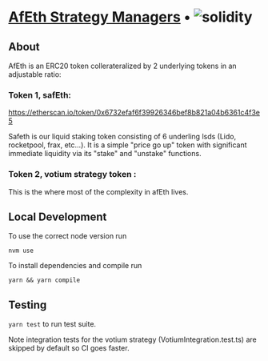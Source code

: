 # [AfEth Strategy Managers](https://www.asymmetry.finance/) • ![solidity](https://img.shields.io/badge/solidity-0.8.19-lightgrey)

## About

AfEth is an ERC20 token collerateralized by 2 underlying tokens in an adjustable ratio:

### Token 1, safEth:

https://etherscan.io/token/0x6732efaf6f39926346bef8b821a04b6361c4f3e5

Safeth is our liquid staking token consisting of 6 underling lsds (Lido, rocketpool, frax, etc...). It is a simple "price go up" token with significant immediate liquidity via its "stake" and "unstake" functions.

### Token 2, votium strategy token :

This is the where most of the complexity in afEth lives.

## Local Development

To use the correct node version run

```
nvm use
```

To install dependencies and compile run

```
yarn && yarn compile
```

## Testing

`yarn test` to run test suite.

Note integration tests for the votium strategy (VotiumIntegration.test.ts) are skipped by default so CI goes faster.
